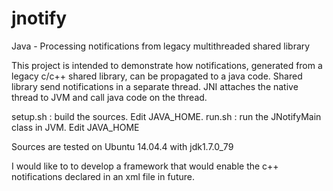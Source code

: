 # jnotify
Java - Processing notifications from legacy multithreaded shared library

This project is intended to demonstrate how notifications, generated from a legacy c/c++ shared library, can be propagated to  a java code. Shared library send notifications in a separate thread. JNI attaches the native thread to JVM and call java code on the thread.

setup.sh : build the sources. Edit JAVA_HOME.
run.sh    : run the JNotifyMain class in JVM. Edit JAVA_HOME

Sources are tested on Ubuntu 14.04.4 with  jdk1.7.0_79 

I would like to to develop a framework that would enable the c++ notifications declared in an xml file in future.
